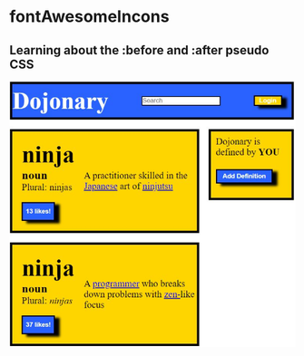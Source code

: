 # fontAwesomeIncons
## Learning about the :before and :after pseudo CSS
![alt text](https://github.com/michaellay2022/Ninja-Dictionary/blob/main/dojonary.JPG?raw=true)
